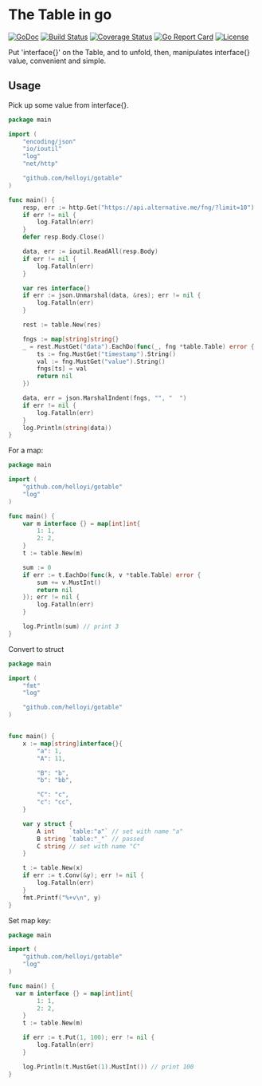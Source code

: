 # The Table in go

[![GoDoc](https://godoc.org/github.com/helloyi/gotable?status.svg)](https://godoc.org/github.com/helloyi/gotable) [![Build Status](https://travis-ci.com/helloyi/gotable.svg?branch=master)](https://travis-ci.com/helloyi/gotable) [![Coverage Status](https://coveralls.io/repos/github/helloyi/gotable/badge.svg)](https://coveralls.io/github/helloyi/gotable) [![Go Report Card](https://goreportcard.com/badge/github.com/helloyi/gotable)](https://goreportcard.com/report/github.com/helloyi/gotable) [![License](https://img.shields.io/github/license/helloyi/gotable)](https://github.com/helloyi/gotable/blob/master/LICENSE)

Put 'interface{}' on the Table, and to unfold, then, manipulates interface{} value, convenient and simple.

## Usage

Pick up some value from interface{}.
```go
package main

import (
	"encoding/json"
	"io/ioutil"
	"log"
	"net/http"

	"github.com/helloyi/gotable"
)

func main() {
	resp, err := http.Get("https://api.alternative.me/fng/?limit=10")
	if err != nil {
		log.Fatalln(err)
	}
	defer resp.Body.Close()

	data, err := ioutil.ReadAll(resp.Body)
	if err != nil {
		log.Fatalln(err)
	}

	var res interface{}
	if err := json.Unmarshal(data, &res); err != nil {
		log.Fatalln(err)
	}

	rest := table.New(res)

	fngs := map[string]string{}
	_ = rest.MustGet("data").EachDo(func(_, fng *table.Table) error {
		ts := fng.MustGet("timestamp").String()
		val := fng.MustGet("value").String()
		fngs[ts] = val
		return nil
	})

	data, err = json.MarshalIndent(fngs, "", "  ")
	if err != nil {
		log.Fatalln(err)
	}
	log.Println(string(data))
}
```

For a map:
```go
package main

import (
	"github.com/helloyi/gotable"
	"log"
)

func main() {
	var m interface {} = map[int]int{
		1: 1,
		2: 2,
	}
	t := table.New(m)

	sum := 0
	if err := t.EachDo(func(k, v *table.Table) error {
		sum += v.MustInt()
		return nil
	}); err != nil {
		log.Fatalln(err)
	}

	log.Println(sum) // print 3
}
```

Convert to struct
```go
package main

import (
	"fmt"
	"log"

	"github.com/helloyi/gotable"
)


func main() {
	x := map[string]interface{}{
		"a": 1,
		"A": 11,

		"B": "b",
		"b": "bb",

		"C": "c",
		"c": "cc",
	}

	var y struct {
		A int    `table:"a"` // set with name "a"
		B string `table:"_"` // passed
		C string // set with name "C"
	}

	t := table.New(x)
	if err := t.Conv(&y); err != nil {
		log.Fatalln(err)
	}
	fmt.Printf("%+v\n", y)
}
```

Set map key:
```go
package main

import (
	"github.com/helloyi/gotable"
	"log"
)

func main() {
  var m interface {} = map[int]int{
		1: 1,
		2: 2,
	}
	t := table.New(m)

	if err := t.Put(1, 100); err != nil {
		log.Fatalln(err)
	}

	log.Println(t.MustGet(1).MustInt()) // print 100
}
```
